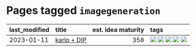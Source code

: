 # Pages tagged `imagegeneration`

|last_modified|title|est. idea maturity|tags
|:---|:---|---:|:---|
|2023-01-11|[karlo + DIP](../karlo-dip.md)|358|[![](https://img.shields.io/badge/tag-deepimageprior-29349d)](../tags/deepimageprior.md) [![](https://img.shields.io/badge/tag-experimental-997e5)](../tags/experimental.md) [![](https://img.shields.io/badge/tag-imagegeneration-50c04b)](../tags/imagegeneration.md) [![](https://img.shields.io/badge/tag-prior-4072a1)](../tags/prior.md) [![](https://img.shields.io/badge/tag-wip-ebbec3)](../tags/wip.md)|